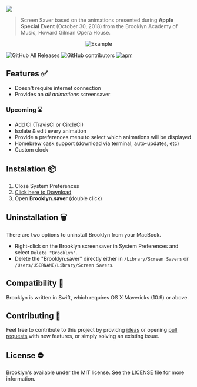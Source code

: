 ![](https://github.com/pedrommcarrasco/Brooklyn/blob/master/Design/logo.jpg?raw=true)

> Screen Saver based on the animations presented during **Apple Special Event** (October 30, 2018) from the Brooklyn Academy of Music, Howard Gilman Opera House.

<p align="center">
    <img src="https://github.com/pedrommcarrasco/Brooklyn/blob/master/Design/showcase.gif?raw=true" alt="Example"/>
</p>

![GitHub All Releases](https://img.shields.io/github/downloads/pedrommcarrasco/brooklyn/total.svg) ![GitHub contributors](https://img.shields.io/github/contributors/pedrommcarrasco/brooklyn.svg) [![apm](https://img.shields.io/apm/l/vim-mode.svg)](https://github.com/pedrommcarrasco/Brooklyn/blob/master/LICENSE)

## Features ✅

* Doesn't require internet connection
* Provides an *all animations* screensaver

### Upcoming ⌛

* Add CI (TravisCI or CircleCI)
* Isolate & edit every animation
* Provide a preferences menu to select which animations will be displayed
* Homebrew cask support (download via terminal, auto-updates, etc)
* Custom clock

## Instalation 📦

1. Close System Preferences
2. [Click here to Download](https://github.com/pedrommcarrasco/Brooklyn/releases/download/1.0.0/Brooklyn.saver.zip)
3. Open **Brooklyn.saver** (double click)

## Uninstallation 🗑️

There are two options to uninstall Brooklyn from your MacBook.

- Right-click on the Brooklyn screensaver in System Preferences and select `Delete "Brooklyn"`.
- Delete the "Brooklyn.saver" directly either in `/Library/Screen Savers` or `/Users/USERNAME/Library/Screen Savers`. 

## Compatibility 🔧

Brooklyn is written in Swift, which requires OS X Mavericks (10.9) or above.

## Contributing  🙌 

Feel free to contribute to this project by providng [ideas](https://github.com/pedrommcarrasco/Fluky/issues?q=is%3Aissue+is%3Aopen+sort%3Aupdated-desc) or opening [pull requests](https://github.com/pedrommcarrasco/Fluky/pulls?q=is%3Apr+is%3Aopen+sort%3Aupdated-desc) with new features, or simply solving an existing issue.

## License ⛔

Brooklyn's available under the MIT license. See the [LICENSE](https://github.com/pedrommcarrasco/Fluky/blob/master/LICENSE) file for more information.
